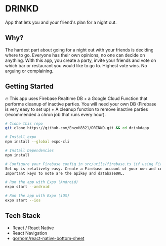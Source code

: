 # DRINKD
App that lets you and your friend's plan for a night out. 

## Why?
The hardest part about going for a night out with your friends is deciding where to go. Everyone has their own opinions, no one can decide on anything. With this app, you create a party, invite your friends and vote on which bar or restaurant you would like to go to. Highest vote wins. No arguing or complaining. 

## Getting Started

:fire: This app uses Firebase Realtime DB  + a Google Cloud Function that performs cleanup of inactive parties. You will need your own DB (Firebase is very easy to set up) + A cleanup function to remove inactive parties (recommended a chron job that runs every hour).

```bash
# Clone this repo
git clone https://github.com/EnzoH8321/DRINKD.git && cd drinkdapp

# Install expo
npm install --global expo-cli

# Install Dependencies
npm install

# Configure your Firebase config in src/utils/firebase.ts (if using Firebase)
Set up is relatively easy. Create a Firebase account of your own and copy your Firebase SDK snippet + paste into this file. 
Important keys to note are the apikey and databaseURL.

# Run the app with Expo (Android)
expo start --android

# Run the app with Expo (iOS)
expo start --ios
```
## Tech Stack

* React / React Native
* React Navigation
* [gorhom/react-native-bottom-sheet](https://github.com/gorhom/react-native-bottom-sheet)
